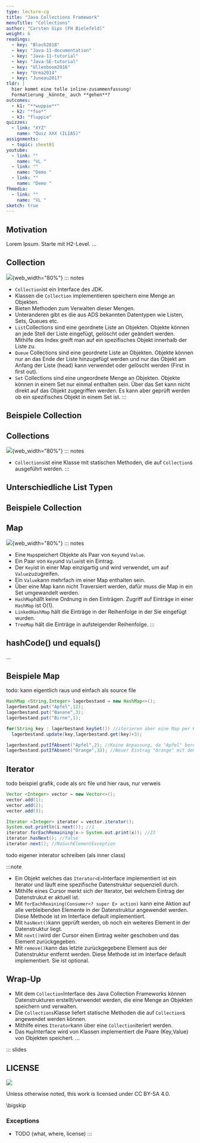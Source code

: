 ```yaml
---
type: lecture-cg
title: "Java Collections Framework"
menuTitle: "Collections"
author: "Carsten Gips (FH Bielefeld)"
weight: 6
readings:
  - key: "Bloch2018"
  - key: "Java-11-documentation"
  - key: "Java-11-tutorial"
  - key: "Java-SE-tutorial"
  - key: "Ullenboom2016"
  - key: "Urma2014"
  - key: "Juneau2017"
tldr: |
  hier kommt eine tolle inline-zusammenfassung!
  Formatierung _könnte_ auch **gehen**?
outcomes:
  - k1: "**wuppie**"
  - k2: "*foo*"
  - k3: "fluppie"
quizzes:
  - link: "XYZ"
    name: "Quiz XXX (ILIAS)"
assignments:
  - topic: sheet01
youtube:
  - link: ""
    name: "VL "
  - link: ""
    name: "Demo "
  - link: ""
    name: "Demo "
fhmedia:
  - link: ""
    name: "VL "
sketch: true
---
```



## Motivation
Lorem Ipsum. Starte mit H2-Level.
...

## Collection

![](images/collection.png){web_width="80%"}
::: notes
* `Collection`ist ein Interface des JDK.
* Klassen die `Collection` implementieren speichern eine Menge an Objekten.
* Bieten Methoden zum Verwalten dieser Mengen.
* Unteranderen gibt es die aus ADS bekannten Datentypen wie Listen, Sets, Queues etc.
* `List`Collections sind eine geordnete Liste an Objekten. Objekte können an jede Stell der Liste eingefügt, gelöscht oder geändert werden. Mithilfe des Index greift man auf ein spezifisches Objekt innerhalb der Liste zu.
* `Queue` Collections sind eine geordnete Liste an Objekten. Objekte können nur an das Ende der Liste hinzugefügt werden und nur das Objekt am Anfang der Liste (head) kann verwendet oder gelöscht werden (First in first out). 
* `Set` Collections sind eine ungeordnete Menge an Objekten. Objekte können in einem Set nur einmal enthalten sein. Über das Set kann nicht direkt auf das Objekt zugegriffen werden. Es kann aber geprüft werden ob ein spezifisches Objekt in einem Set ist.
:::

## Beispiele Collection

## Collections

![](images/collections.png){web_width="80%"}
::: notes
* `Collections`ist eine Klasse mit statischen Methoden, die auf `Collection`s ausgeführt werden.
:::

## Unterschiedliche List Typen

## Beispiele Collection

## Map

![](images/map.png){web_width="80%"}
::: notes
* Eine `Map`speichert Objekte als Paar von `Key`und `Value`.
* Ein Paar von `Key`und `Value`ist ein Eintrag. 
* Der `Key`ist in einer Map einzigartig und wird verwendet, um auf `Value`zuzugreifen.
* Ein `Value`kann mehrfach im einer Map enthalten sein.
* Über eine Map kann nicht Traversiert werden, dafür muss die Map in ein Set umgewandelt werden.
* `HashMap`hällt keine Ordnung in den Einträgen. Zugriff auf Einträge in einer `HashMap` ist O(1).
* `LinkedHashMap` hält die Einträge in der Reihenfolge in der Sie eingefügt wurden.
* `TreeMap` hält die Einträge in aufsteigender Reihenfolge. 
:::

## hashCode() und equals()
...

## Beispiele Map
todo: kann eigentlich raus und einfach als source file

```java
HashMap <String,Integer> lagerbestand = new HashMap<>();
lagerbestand.put("Apfel",12);
lagerbestand.put("Banane",3);
lagerbestand.put("Birne",1);

for(String key : lagerbestand.keySet()) //iterieren über eine Map per KeySet
  lagerbestand.update(key,lagerbestand.get(key)+3);

lagerbestand.putIfAbsent("Apfel",2); //Keine Anpassung, da "Apfel" bereits hinterlegt ist
lagerbestand.putIfAbsent("Orange",33); //Neuer Eintrag "Orange" mit dem Value '33'
```

## Iterator

todo beispiel grafik, code als src file und hier raus, nur verweis

```java
Vector <Integer> vector = new Vector<>();
vector.add(1);
vector.add(2);
vector.add(3);

Iterator <Integer> iterator = vector.iterator();
System.out.println(i.next()); //1
iterator.forEachRemaining(x-> System.out.print(x)); //23
iterator.hasNext(); //false
iterator.next(); //NoSuchElementException
```

todo eigener interator schreiben (als inner class)


:::note
* Ein Objekt welches das `Iterator<E>`Interface implementiert ist ein Iterator und läuft eine spezifische Datenstruktur sequenziell durch.
* Mithilfe eines Cursor merkt sich der Iterator, bei welchem Eintrag der Datenstrukut er aktuell ist.
* Mit `forEachReaining(Consumer<? super E> action)` kann eine Aktion auf alle verbleibenden Elemente in der Datenstruktur angewendet werden. Diese Methode ist im Interface default implementiert.
* Mit `hasNext()`kann geprüft werden, ob noch ein weiteres Element in der Datenstruktur liegt. 
* Mit `next()`wird der Cursor einen Eintrag weiter geschoben und das Element zurückgegeben.
* Mit `remove()`kann das letzte zurückgegebene Element aus der Datenstruktur entfernt werden. Diese Methode ist im Interface default implementiert. Sie ist optional.


## Wrap-Up
* Mit dem `Collection`Interface des Java Collection Frameworks können Datenstrukturen erstellt/verwendet werden, die eine Menge an Objekten speichern und verwalten.
* Die `Collections`Klasse liefert statische Methoden die auf `Collection`s angewendet werden können. 
* Mithilfe eines `Iterator`kann über eine `Collection`iteriert werden.
* Das `Map`Interface wird von Klassen implementiert die Paare (Key,Value) von Objekten speichert.
...


<!-- DO NOT REMOVE - THIS IS A LAST SLIDE TO INDICATE THE LICENSE AND POSSIBLE EXCEPTIONS (IMAGES, ...). -->
::: slides
## LICENSE
![](https://licensebuttons.net/l/by-sa/4.0/88x31.png)

Unless otherwise noted, this work is licensed under CC BY-SA 4.0.

\bigskip

### Exceptions
*   TODO (what, where, license)
:::
